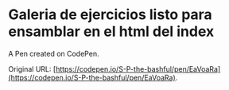 # Galeria de ejercicios listo para ensamblar en el html del index

A Pen created on CodePen.

Original URL: [https://codepen.io/S-P-the-bashful/pen/EaVoaRa](https://codepen.io/S-P-the-bashful/pen/EaVoaRa).

